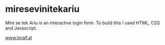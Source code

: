 # miresevinitekariu

Mire se tek Ariu is an interactive login form.
To build this I used HTML, CSS and Javascript.

www.loralf.al
